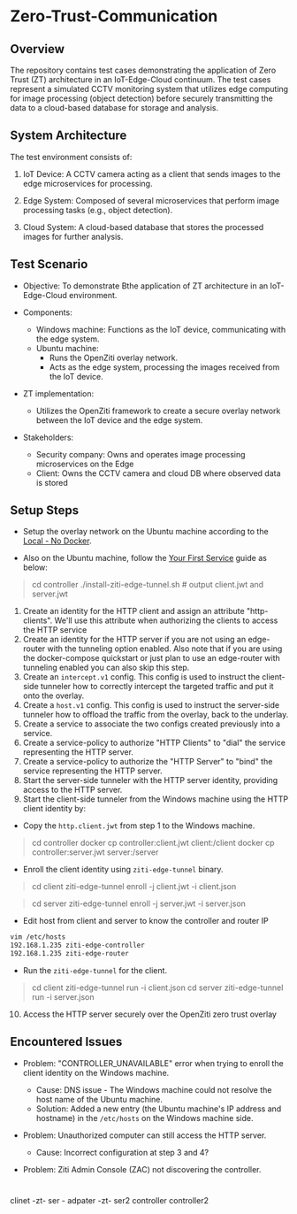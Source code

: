 # Zero-Trust-Communication

## Overview

The repository contains test cases demonstrating the application of Zero Trust (ZT) architecture in an IoT-Edge-Cloud continuum. The test cases represent a simulated CCTV monitoring system that utilizes edge computing for image processing (object detection) before securely transmitting the data to a cloud-based database for storage and analysis.

## System Architecture

The test environment consists of:

1. IoT Device:
A CCTV camera acting as a client that sends images to the edge microservices for processing.

2. Edge System:
Composed of several microservices that perform image processing tasks (e.g., object detection).

3. Cloud System:
A cloud-based database that stores the processed images for further analysis.

## Test Scenario

- Objective: To demonstrate Bthe application of ZT architecture in an IoT-Edge-Cloud environment.

- Components:
  - Windows machine: Functions as the IoT device, communicating with the edge system.
  - Ubuntu machine:
    - Runs the OpenZiti overlay network.
    - Acts as the edge system, processing the images received from the IoT device.

- ZT implementation:
  - Utilizes the OpenZiti framework to create a secure overlay network between the IoT device and the edge system.

- Stakeholders:

  - Security company: Owns and operates image processing microservices on the Edge
  - Client: Owns the CCTV camera and cloud DB where observed data is stored

## Setup Steps

- Setup the overlay network on the Ubuntu machine according to the [Local - No Docker](https://openziti.io/docs/learn/quickstarts/network/local-no-docker/).

- Also on the Ubuntu machine, follow the [Your First Service](https://openziti.io/docs/learn/quickstarts/network/local-no-docker/) guide as below:

> cd controller
> ./install-ziti-edge-tunnel.sh <client> <server> <port> # output client.jwt and server.jwt

  1. Create an identity for the HTTP client and assign an attribute "http-clients". We'll use this attribute when authorizing the clients to access the HTTP service
  2. Create an identity for the HTTP server if you are not using an edge-router with the tunneling option enabled. Also note that if you are using the docker-compose quickstart or just plan to use an edge-router with tunneling enabled you can also skip this step.
  3. Create an `intercept.v1` config. This config is used to instruct the client-side tunneler how to correctly intercept the targeted traffic and put it onto the overlay.
  4. Create a `host.v1` config. This config is used to instruct the server-side tunneler how to offload the traffic from the overlay, back to the underlay.
  5. Create a service to associate the two configs created previously into a service.
  6. Create a service-policy to authorize "HTTP Clients" to "dial" the service representing the HTTP server.
  7. Create a service-policy to authorize the "HTTP Server" to "bind" the service representing the HTTP server.
  8. Start the server-side tunneler with the HTTP server identity, providing access to the HTTP server.
  9. Start the client-side tunneler from the Windows machine using the HTTP client identity by:

  - Copy the `http.client.jwt` from step 1 to the Windows machine.
> cd controller
> docker cp controller:client.jwt client:/client
> docker cp controller:server.jwt server:/server

  - Enroll the client identity using `ziti-edge-tunnel` binary.
> cd client
> ziti-edge-tunnel enroll -j client.jwt -i client.json

> cd server
> ziti-edge-tunnel enroll -j server.jwt -i server.json

  - Edit host from client and server to know the controller and router IP
``` bash
vim /etc/hosts
192.168.1.235 ziti-edge-controller
192.168.1.235 ziti-edge-router
```
  - Run the `ziti-edge-tunnel` for the client.
> cd client
> ziti-edge-tunnel run -i client.json
> cd server
> ziti-edge-tunnel run -i server.json

  10. Access the HTTP server securely over the OpenZiti zero trust overlay

## Encountered Issues

- Problem: "CONTROLLER_UNAVAILABLE" error when trying to enroll the client identity on the Windows machine.
  - Cause: DNS issue - The Windows machine could not resolve the host name of the Ubuntu machine.
  - Solution: Added a new entry (the Ubuntu machine's IP address and hostname) in the `/etc/hosts` on the Windows machine side.

- Problem: Unauthorized computer can still access the HTTP server.
  - Cause: Incorrect configuration at step 3 and 4?

- Problem: Ziti Admin Console (ZAC) not discovering the controller.

# 
clinet -zt-   ser  - adpater  -zt- ser2 
 controller          controller2
